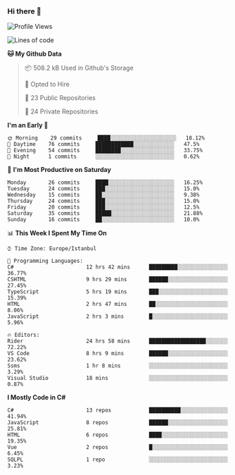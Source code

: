 ### Hi there 👋

<!--START_SECTION:waka-->
![Profile Views](http://img.shields.io/badge/Profile%20Views-0-blue)

![Lines of code](https://img.shields.io/badge/From%20Hello%20World%20I%27ve%20Written-25.2%20million%20lines%20of%20code-blue)

**🐱 My Github Data** 

> 📦 508.2 kB Used in Github's Storage 
 > 
> 💼 Opted to Hire
 > 
> 📜 23 Public Repositories
 > 
> 🔑 24 Private Repositories 

**I'm an Early 🐤** 

```text
🌞 Morning    29 commits     ████░░░░░░░░░░░░░░░░░░░░░   18.12% 
🌆 Daytime    76 commits     ████████████░░░░░░░░░░░░░   47.5% 
🌃 Evening    54 commits     ████████░░░░░░░░░░░░░░░░░   33.75% 
🌙 Night      1 commits      ░░░░░░░░░░░░░░░░░░░░░░░░░   0.62%

```
📅 **I'm Most Productive on Saturday** 

```text
Monday       26 commits     ████░░░░░░░░░░░░░░░░░░░░░   16.25% 
Tuesday      24 commits     ███░░░░░░░░░░░░░░░░░░░░░░   15.0% 
Wednesday    15 commits     ██░░░░░░░░░░░░░░░░░░░░░░░   9.38% 
Thursday     24 commits     ███░░░░░░░░░░░░░░░░░░░░░░   15.0% 
Friday       20 commits     ███░░░░░░░░░░░░░░░░░░░░░░   12.5% 
Saturday     35 commits     █████░░░░░░░░░░░░░░░░░░░░   21.88% 
Sunday       16 commits     ██░░░░░░░░░░░░░░░░░░░░░░░   10.0%

```


📊 **This Week I Spent My Time On** 

```text
⌚︎ Time Zone: Europe/Istanbul

💬 Programming Languages: 
C#                       12 hrs 42 mins      █████████░░░░░░░░░░░░░░░░   36.77% 
CSHTML                   9 hrs 29 mins       ██████░░░░░░░░░░░░░░░░░░░   27.45% 
TypeScript               5 hrs 19 mins       ███░░░░░░░░░░░░░░░░░░░░░░   15.39% 
HTML                     2 hrs 47 mins       ██░░░░░░░░░░░░░░░░░░░░░░░   8.06% 
JavaScript               2 hrs 3 mins        █░░░░░░░░░░░░░░░░░░░░░░░░   5.96%

🔥 Editors: 
Rider                    24 hrs 58 mins      ██████████████████░░░░░░░   72.22% 
VS Code                  8 hrs 9 mins        ██████░░░░░░░░░░░░░░░░░░░   23.62% 
Ssms                     1 hr 8 mins         ░░░░░░░░░░░░░░░░░░░░░░░░░   3.29% 
Visual Studio            18 mins             ░░░░░░░░░░░░░░░░░░░░░░░░░   0.87%

```

**I Mostly Code in C#** 

```text
C#                       13 repos            ██████████░░░░░░░░░░░░░░░   41.94% 
JavaScript               8 repos             ██████░░░░░░░░░░░░░░░░░░░   25.81% 
HTML                     6 repos             ████░░░░░░░░░░░░░░░░░░░░░   19.35% 
Vue                      2 repos             █░░░░░░░░░░░░░░░░░░░░░░░░   6.45% 
SQLPL                    1 repo              ░░░░░░░░░░░░░░░░░░░░░░░░░   3.23%

```



<!--END_SECTION:waka-->

<!--
**ebubekirdinc/ebubekirdinc** is a ✨ _special_ ✨ repository because its `README.md` (this file) appears on your GitHub profile.

Here are some ideas to get you started:

- 🔭 I’m currently working on ...
- 🌱 I’m currently learning ...
- 👯 I’m looking to collaborate on ...
- 🤔 I’m looking for help with ...
- 💬 Ask me about ...
- 📫 How to reach me: ...
- 😄 Pronouns: ...
- ⚡ Fun fact: ...
-->
